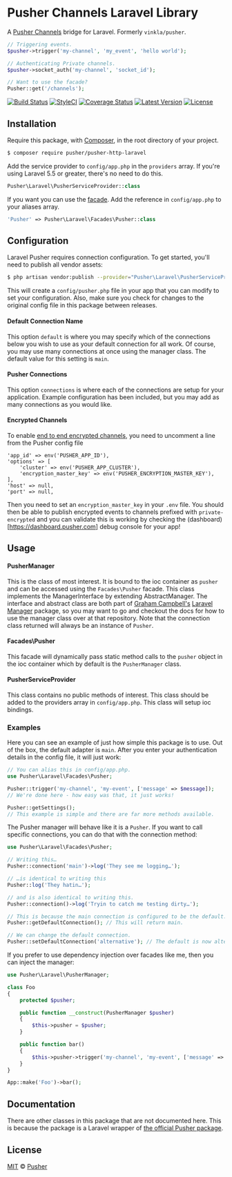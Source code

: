 # Pusher Channels Laravel Library

A [Pusher Channels](https://github.com/pusher/pusher-http-php) bridge for Laravel. Formerly `vinkla/pusher`.

```php
// Triggering events.
$pusher->trigger('my-channel', 'my_event', 'hello world');

// Authenticating Private channels.
$pusher->socket_auth('my-channel', 'socket_id');

// Want to use the facade?
Pusher::get('/channels');
```

[![Build Status](https://img.shields.io/travis/pusher/pusher-http-laravel/master.svg?style=flat)](https://travis-ci.org/pusher/pusher-http-laravel)
[![StyleCI](https://styleci.io/repos/30508702/shield?style=flat)](https://styleci.io/repos/30508702)
[![Coverage Status](https://img.shields.io/codecov/c/github/pusher/pusher-http-laravel.svg?style=flat)](https://codecov.io/github/pusher/pusher-http-laravel)
[![Latest Version](https://img.shields.io/github/release/pusher/pusher-http-laravel.svg?style=flat)](https://github.com/pusher/pusher-http-laravel/releases)
[![License](https://img.shields.io/packagist/l/pusher/pusher-http-laravel.svg?style=flat)](https://packagist.org/packages/pusher/pusher-http-laravel)

## Installation

Require this package, with [Composer](https://getcomposer.org/), in the root directory of your project.

```bash
$ composer require pusher/pusher-http-laravel
```

Add the service provider to `config/app.php` in the `providers` array. If you're using Laravel 5.5 or greater, there's no need to do this.

```php
Pusher\Laravel\PusherServiceProvider::class
```

If you want you can use the [facade](http://laravel.com/docs/facades). Add the reference in `config/app.php` to your aliases array.

```php
'Pusher' => Pusher\Laravel\Facades\Pusher::class
```

## Configuration

Laravel Pusher requires connection configuration. To get started, you'll need to publish all vendor assets:

```bash
$ php artisan vendor:publish --provider="Pusher\Laravel\PusherServiceProvider"
```

This will create a `config/pusher.php` file in your app that you can modify to set your configuration. Also, make sure you check for changes to the original config file in this package between releases.

#### Default Connection Name

This option `default` is where you may specify which of the connections below you wish to use as your default connection for all work. Of course, you may use many connections at once using the manager class. The default value for this setting is `main`.

#### Pusher Connections

This option `connections` is where each of the connections are setup for your application. Example configuration has been included, but you may add as many connections as you would like.

#### Encrypted Channels
To enable [end to end encrypted channels](https://pusher.com/docs/client_api_guide/client_encrypted_channels), you need to uncomment a line from the Pusher config file

```
'app_id' => env('PUSHER_APP_ID'),
'options' => [
    'cluster' => env('PUSHER_APP_CLUSTER'),
    'encryption_master_key' => env('PUSHER_ENCRYPTION_MASTER_KEY'),
],
'host' => null,
'port' => null,
```

Then you need to set an `encryption_master_key` in your `.env` file. You should then be able to publish encrypted events to channels prefixed with `private-encrypted` and you can validate this is working by checking the (dashboard)[https://dashboard.pusher.com] debug console for your app!


## Usage

#### PusherManager

This is the class of most interest. It is bound to the ioc container as `pusher` and can be accessed using the `Facades\Pusher` facade. This class implements the ManagerInterface by extending AbstractManager. The interface and abstract class are both part of [Graham Campbell's](https://github.com/GrahamCampbell) [Laravel Manager](https://github.com/GrahamCampbell/Laravel-Manager) package, so you may want to go and checkout the docs for how to use the manager class over at that repository. Note that the connection class returned will always be an instance of `Pusher`.

#### Facades\Pusher

This facade will dynamically pass static method calls to the `pusher` object in the ioc container which by default is the `PusherManager` class.

#### PusherServiceProvider

This class contains no public methods of interest. This class should be added to the providers array in `config/app.php`. This class will setup ioc bindings.

### Examples

Here you can see an example of just how simple this package is to use. Out of the box, the default adapter is `main`. After you enter your authentication details in the config file, it will just work:

```php
// You can alias this in config/app.php.
use Pusher\Laravel\Facades\Pusher;

Pusher::trigger('my-channel', 'my-event', ['message' => $message]);
// We're done here - how easy was that, it just works!

Pusher::getSettings();
// This example is simple and there are far more methods available.
```

The Pusher manager will behave like it is a `Pusher`. If you want to call specific connections, you can do that with the connection method:

```php
use Pusher\Laravel\Facades\Pusher;

// Writing this…
Pusher::connection('main')->log('They see me logging…');

// …is identical to writing this
Pusher::log('They hatin…');

// and is also identical to writing this.
Pusher::connection()->log('Tryin to catch me testing dirty…');

// This is because the main connection is configured to be the default.
Pusher::getDefaultConnection(); // This will return main.

// We can change the default connection.
Pusher::setDefaultConnection('alternative'); // The default is now alternative.
```

If you prefer to use dependency injection over facades like me, then you can inject the manager:

```php
use Pusher\Laravel\PusherManager;

class Foo
{
    protected $pusher;

    public function __construct(PusherManager $pusher)
    {
        $this->pusher = $pusher;
    }

    public function bar()
    {
        $this->pusher->trigger('my-channel', 'my-event', ['message' => $message]);
    }
}

App::make('Foo')->bar();
```

## Documentation

There are other classes in this package that are not documented here. This is because the package is a Laravel wrapper of [the official Pusher package](https://github.com/pusher/pusher-php-server).

## License

[MIT](LICENSE) © [Pusher](https://pusher.com)
